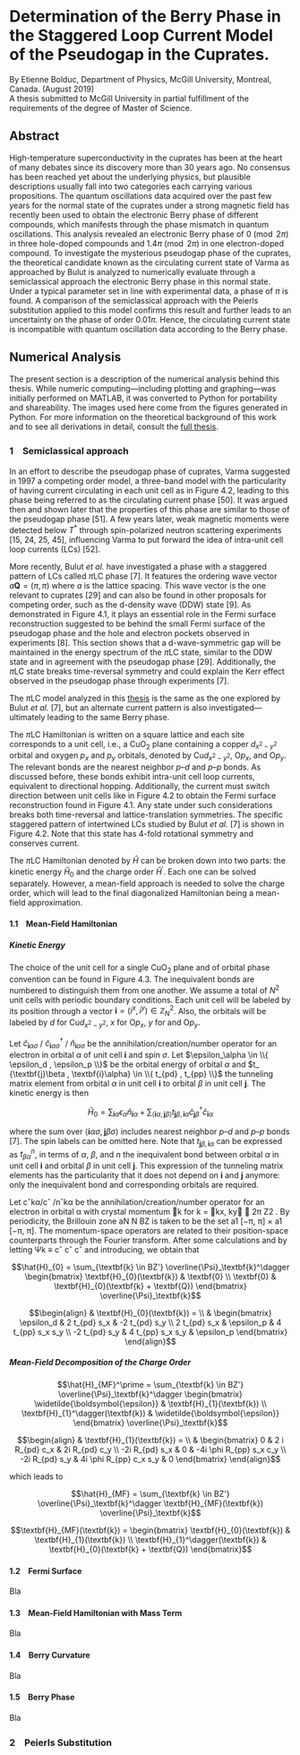 # Determination of the Berry Phase in the Staggered Loop Current Model of the Pseudogap in the Cuprates.

By Etienne Bolduc, Department of Physics, McGill University, Montreal, Canada. (August 2019)  
A thesis submitted to McGill University in partial fulfillment of the requirements of the degree of Master of Science.

## Abstract

High-temperature superconductivity in the cuprates has been at the heart of many debates since its discovery more than 30 years ago. No consensus has been reached yet about the underlying physics, but plausible descriptions usually fall into two categories each carrying various propositions. The quantum oscillations data acquired over the past few years for the normal state of the cuprates under a strong magnetic field has recently been used to obtain the electronic Berry phase of different compounds, which manifests through the phase mismatch in quantum oscillations. This analysis revealed an electronic Berry phase of $0 \pmod{2\pi}$ in three hole-doped compounds and $1.4\pi \pmod{2\pi}$ in one electron-doped compound. To investigate the mysterious pseudogap phase of the cuprates, the theoretical candidate known as the circulating current state of Varma as approached by Bulut is analyzed to numerically evaluate through a semiclassical approach the electronic Berry phase in this normal state. Under a typical parameter set in line with experimental data, a phase of $\pi$ is found. A comparison of the semiclassical approach with the Peierls substitution applied to this model confirms this result and further leads to an uncertainty on the phase of order $0.01\pi$. Hence, the circulating current state is incompatible with quantum oscillation data according to the Berry phase.

## Numerical Analysis

The present section is a description of the numerical analysis behind this thesis. While numeric computing—including plotting and graphing—was initially performed on MATLAB, it was converted to Python for portability and shareability. The images used here come from the figures generated in Python. For more information on the theoretical background of this work and to see all derivations in detail, consult the [full thesis](bolduc-2019-determination-of-the-berry-phase-in-the-staggered-loop-current-model-of-the-pseudogap-in-the-cuprates.pdf).

### 1　Semiclassical approach

In an effort to describe the pseudogap phase of cuprates, Varma suggested in 1997 a competing order model, a three-band model with the particularity of having current circulating in each unit cell as in Figure 4.2, leading to this phase being referred to as the circulating current phase [50]. It was argued then and shown later that the properties of this phase are similar to those of the pseudogap phase [51]. A few years later, weak magnetic moments were detected below $T^*$ through spin-polarized neutron scattering experiments [15, 24, 25, 45], influencing Varma to put forward the idea of intra-unit cell loop currents (LCs) [52].

More recently, Bulut _et al._ have investigated a phase with a staggered pattern of LCs called $\pi\textrm{LC}$ phase [7]. It features the ordering wave vector $a\textbf{Q} = (\pi,\pi)$ where $a$ is the lattice spacing. This wave vector is the one relevant to cuprates [29] and can also be found in other proposals for competing order, such as the d-density wave ($\textrm{DDW}$) state [9]. As demonstrated in Figure 4.1, it plays an essential role in the Fermi surface reconstruction suggested to be behind the small Fermi surface of the pseudogap phase and the hole and electron pockets observed in experiments [8]. This section shows that a d-wave-symmetric gap will be maintained in the energy spectrum of the $\pi\textrm{LC}$ state, similar to the $\textrm{DDW}$ state and in agreement with the pseudogap phase [29]. Additionally, the $\pi\textrm{LC}$ state breaks time-reversal symmetry and could explain the Kerr effect observed in the pseudogap phase through experiments [7].

The $\pi\textrm{LC}$ model analyzed in this [thesis](bolduc-2019-determination-of-the-berry-phase-in-the-staggered-loop-current-model-of-the-pseudogap-in-the-cuprates.pdf) is the same as the one explored by Bulut _et al._ [7], but an alternate current pattern is also investigated—ultimately leading to the same Berry phase.

The $\pi\textrm{LC}$ Hamiltonian is written on a square lattice and each site corresponds to a unit cell, i.e., a $\textrm{CuO}_ 2$ plane containing a copper $d_{x^2-y^2}$ orbital and oxygen $p_x$ and $p_y$ orbitals, denoted by $\textrm{Cu}d_{x^2-y^2}$, $\textrm{O}p_x$, and $\textrm{O}p_y$. The relevant bonds are the nearest neighbor $p–d$ and $p–p$ bonds. As discussed before, these bonds exhibit intra-unit cell loop currents, equivalent to directional hopping. Additionally, the current must switch direction between unit cells like in Figure 4.2 to obtain the Fermi surface reconstruction found in Figure 4.1. Any state under such considerations breaks both time-reversal and lattice-translation symmetries. The specific staggered pattern of intertwined LCs studied by Bulut _et al._ [7] is shown in Figure 4.2. Note that this state has 4-fold rotational symmetry and conserves current.

The $\pi\textrm{LC}$ Hamiltonian denoted by $\hat{H}$ can be broken down into two parts: the kinetic energy $\hat{H}_0$ and the charge order $\hat{H}^\prime$. Each one can be solved separately. However, a mean-field approach is needed to solve the charge order, which will lead to the final diagonalized Hamiltonian being a mean-field approximation.

#### 1.1　Mean-Field Hamiltonian

##### Kinetic Energy

The choice of the unit cell for a single $\textrm{CuO}_ 2$ plane and of orbital phase convention can be found in Figure 4.3. The inequivalent bonds are numbered to distinguish them from one another. We assume a total of $N^2$ unit cells with periodic boundary conditions. Each unit cell will be labeled by its position through a vector $\textbf{i} = (i^x, i^y) \in \mathbb{Z}_ N^2$. Also, the orbitals will be labeled by $d$ for $\textrm{Cu}d_{x^2-y^2}$, $x$ for $\textrm{O}p_x$, $y$ for and $\textrm{O}p_y$.

Let $\hat{c}_ {\textbf{i}\alpha\sigma}$ / $\hat{c}_ {\textbf{i}\alpha\sigma}^\dagger$ / $\hat{n}_ {\textbf{i}\alpha\sigma}$ be the annihilation/creation/number operator for an electron in orbital $\alpha$ of unit cell $\textbf{i}$ and spin $\sigma$. Let $\epsilon_\alpha \in \\{ \epsilon_d , \epsilon_p \\}$ be the orbital energy of orbital $\alpha$ and $t_ {\textbf{j}\beta , \textbf{i}\alpha} \in \\{ t_{pd} , t_{pp} \\}$ the tunneling matrix element from orbital $\alpha$ in unit cell $\textbf{i}$ to orbital $\beta$ in unit cell $\textbf{j}$. The kinetic energy is then

```math
\hat{H}_{0} = \sum_{\textbf{i}\alpha} \epsilon_\alpha \hat{n}_ {\textbf{i}\alpha}
+ \sum_{\langle \textbf{i}\alpha ,\, \textbf{j}\beta \rangle}
t_ {\textbf{j}\beta , \textbf{i}\alpha} \hat{c}_ {\textbf{j}\beta}^\dagger \hat{c}_ {\textbf{i}\alpha}
```

where the sum over $\langle \textbf{i}\alpha\sigma , \textbf{j}\beta\sigma \rangle$ includes nearest neighbor $p–d$ and $p–p$ bonds [7]. The spin labels can be omitted here. Note that $t_ {\textbf{j}\beta , \textbf{i}\alpha}$ can be expressed as $t^n_ {\beta \alpha}$, in terms of $\alpha$, $\beta$, and $n$ the inequivalent bond between orbital $\alpha$ in unit cell $\textbf{i}$ and orbital $\beta$ in unit cell $\textbf{j}$. This expression of the tunneling matrix elements has the particularity that it does not depend on $\textbf{i}$ and $\textbf{j}$ anymore: only the inequivalent bond and corresponding orbitals are required.

Let cˆkα/cˆ /nˆkα be the annihilation/creation/number operator for an electron in orbital α with crystal momentum 􏰀k for k = 􏰈kx, ky􏰉 ∈ 2π Z2 . By periodicity, the Brillouin zone aN N
BZ is taken to be the set a1 [−π, π] × a1 [−π, π]. The momentum-space operators are related to their position-space counterparts through the Fourier transform. After some calculations and by letting Ψk ≡ cˆ cˆ cˆ and introducing, we obtain that

```math
\hat{H}_{0} = \sum_{\textbf{k} \in BZ'} \overline{\Psi}_\textbf{k}^\dagger
\begin{bmatrix}
\textbf{H}_{0}(\textbf{k}) & \textbf{0} \\
\textbf{0} & \textbf{H}_{0}(\textbf{k} + \textbf{Q})
\end{bmatrix}
\overline{\Psi}_\textbf{k}
```

```math
\begin{align}
& \textbf{H}_{0}(\textbf{k}) = \\
& \begin{bmatrix}
\epsilon_d & 2 t_{pd} s_x & -2 t_{pd} s_y \\
2 t_{pd} s_x & \epsilon_p & 4 t_{pp} s_x s_y \\
-2 t_{pd} s_y & 4 t_{pp} s_x s_y & \epsilon_p
\end{bmatrix}
\end{align}
```

##### Mean-Field Decomposition of the Charge Order

```math
\hat{H}_{MF}^\prime = \sum_{\textbf{k} \in BZ'} \overline{\Psi}_\textbf{k}^\dagger
\begin{bmatrix}
\widetilde{\boldsymbol{\epsilon}} & \textbf{H}_{1}(\textbf{k}) \\
\textbf{H}_{1}^\dagger(\textbf{k}) & \widetilde{\boldsymbol{\epsilon}}
\end{bmatrix}
\overline{\Psi}_\textbf{k}
```

```math
\begin{align}
& \textbf{H}_{1}(\textbf{k}) = \\
& \begin{bmatrix}
0 & 2 i R_{pd} c_x & 2i R_{pd} c_y \\
-2i R_{pd} s_x & 0 & -4i \phi R_{pp} s_x c_y \\
-2i R_{pd} s_y & 4i \phi R_{pp} c_x s_y & 0
\end{bmatrix}
\end{align}
```

which leads to

```math
\hat{H}_{MF} = \sum_{\textbf{k} \in BZ'} \overline{\Psi}_\textbf{k}^\dagger \textbf{H}_{MF}(\textbf{k}) \overline{\Psi}_\textbf{k}
```

```math
\textbf{H}_{MF}(\textbf{k}) =
\begin{bmatrix}
\textbf{H}_{0}(\textbf{k}) & \textbf{H}_{1}(\textbf{k}) \\
\textbf{H}_{1}^\dagger(\textbf{k}) & \textbf{H}_{0}(\textbf{k} + \textbf{Q})
\end{bmatrix}
```

#### 1.2　Fermi Surface

Bla

#### 1.3　Mean-Field Hamiltonian with Mass Term

Bla

#### 1.4　Berry Curvature

Bla

#### 1.5　Berry Phase

Bla

### 2　Peierls Substitution
